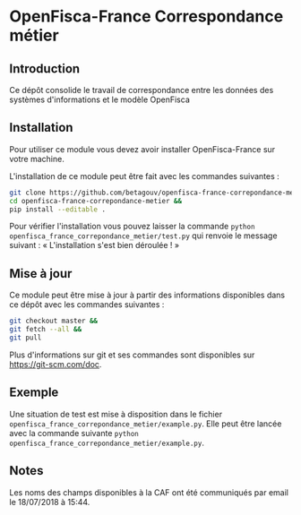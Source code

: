 # OpenFisca-France Correspondance métier

## Introduction

Ce dépôt consolide le travail de correspondance entre les données des systèmes d'informations et le modèle OpenFisca


## Installation

Pour utiliser ce module vous devez avoir installer OpenFisca-France sur votre machine.

L'installation de ce module peut être fait avec les commandes suivantes :
```bash
git clone https://github.com/betagouv/openfisca-france-correpondance-metier.git &&
cd openfisca-france-correpondance-metier &&
pip install --editable .
```

Pour vérifier l'installation vous pouvez laisser la commande `python openfisca_france_correpondance_metier/test.py` qui renvoie le message suivant : « L'installation s'est bien déroulée ! »

## Mise à jour

Ce module peut être mise à jour à partir des informations disponibles dans ce dépôt avec les commandes suivantes :
```bash
git checkout master &&
git fetch --all &&
git pull
```

Plus d'informations sur git et ses commandes sont disponibles sur https://git-scm.com/doc.

## Exemple

Une situation de test est mise à disposition dans le fichier `openfisca_france_correpondance_metier/example.py`. Elle peut être lancée avec la commande suivante `python openfisca_france_correpondance_metier/example.py`.

## Notes

Les noms des champs disponibles à la CAF ont été communiqués par email le 18/07/2018 à 15:44.
